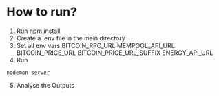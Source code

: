 # How to run?

1. Run npm install
2. Create a .env file in the main directory
3. Set all env vars
   BITCOIN_RPC_URL
   MEMPOOL_API_URL
   BITCOIN_PRICE_URL
   BITCOIN_PRICE_URL_SUFFIX
   ENERGY_API_URL
4. Run

```
nodemon server
```

5. Analyse the Outputs
